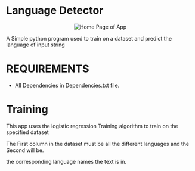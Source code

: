 # Language Detector

<p align = "center">
  <img title="Home" alt="Home Page of App" src="https://user-images.githubusercontent.com/113833707/219943138-089d05ae-53df-4696-8d2a-7b01eb386954.png">
 </p>

 
A Simple python program used to train on a dataset and predict the language of input string

# REQUIREMENTS
* All Dependencies in Dependencies.txt file.  



# Training
This app uses the logistic regression Training algorithm to train on the specified dataset  

The First column in the dataset must be all the different languages and the Second will be.  

the corresponding language names the text is in.

